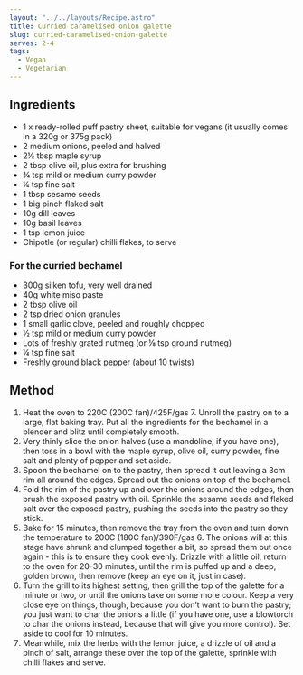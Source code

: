 ```yaml
---
layout: "../../layouts/Recipe.astro"
title: Curried caramelised onion galette
slug: curried-caramelised-onion-galette
serves: 2-4
tags:
  - Vegan
  - Vegetarian
---
```


## Ingredients

- 1 x ready-rolled puff pastry sheet, suitable for vegans (it usually comes in a 320g or 375g pack)
- 2 medium onions, peeled and halved
- 2½ tbsp maple syrup
- 2 tbsp olive oil, plus extra for brushing
- ¾ tsp mild or medium curry powder
- ¼ tsp fine salt
- 1 tbsp sesame seeds
- 1 big pinch flaked salt
- 10g dill leaves
- 10g basil leaves
- 1 tsp lemon juice
- Chipotle (or regular) chilli flakes, to serve

### For the curried bechamel

- 300g silken tofu, very well drained
- 40g white miso paste
- 2 tbsp olive oil
- 2 tsp dried onion granules
- 1 small garlic clove, peeled and roughly chopped
- ½ tsp mild or medium curry powder
- Lots of freshly grated nutmeg (or ⅛ tsp ground nutmeg)
- ¼ tsp fine salt
- Freshly ground black pepper (about 10 twists)

## Method

1.  Heat the oven to 220C (200C fan)/425F/gas 7. Unroll the pastry on to a large, flat baking tray. Put all the ingredients for the bechamel in a blender and blitz until completely smooth.
1.  Very thinly slice the onion halves (use a mandoline, if you have one), then toss in a bowl with the maple syrup, olive oil, curry powder, fine salt and plenty of pepper and set aside.
1.  Spoon the bechamel on to the pastry, then spread it out leaving a 3cm rim all around the edges. Spread out the onions on top of the bechamel.
1.  Fold the rim of the pastry up and over the onions around the edges, then brush the exposed pastry with oil. Sprinkle the sesame seeds and flaked salt over the exposed pastry, pushing the seeds into the pastry so they stick.
1.  Bake for 15 minutes, then remove the tray from the oven and turn down the temperature to 200C (180C fan)/390F/gas 6. The onions will at this stage have shrunk and clumped together a bit, so spread them out once again - this is to ensure they cook evenly. Drizzle with a little oil, return to the oven for 20-30 minutes, until the rim is puffed up and a deep, golden brown, then remove (keep an eye on it, just in case).
1.  Turn the grill to its highest setting, then grill the top of the galette for a minute or two, or until the onions take on some more colour. Keep a very close eye on things, though, because you don’t want to burn the pastry; you just want to char the onions a little (if you have one, use a blowtorch to char the onions instead, because that will give you more control). Set aside to cool for 10 minutes.
1.  Meanwhile, mix the herbs with the lemon juice, a drizzle of oil and a pinch of salt, arrange these over the top of the galette, sprinkle with chilli flakes and serve.
